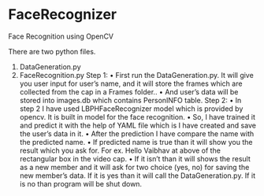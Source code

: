 # FaceRecognizer
Face Recognition using OpenCV

There are two python files.
1. DataGeneration.py
2. FaceRecognition.py
Step 1:
• First run the DataGeneration.py. It will give you user input for
user’s name, and it will store the frames which are collected from
the cap in a Frames folder..
• And user’s data will be stored into images.db which contains
PersonINFO table.
Step 2:
• In step 2 I have used LBPHFaceRecognizer model which is
provided by opencv. It is built in model for the face recognition.
• So, I have trained it and predict it with the help of YAML file
which is I have created and save the user’s data in it.
• After the prediction I have compare the name with the predicted
name.
• If predicted name is true than it will show you the result which you
ask for. For ex. Hello Vaibhav at above of the rectangular box in
the video cap.
• If it isn’t than it will shows the result as a new member and it will
ask for two choice (yes, no) for saving the new member’s data. If it
is yes than it will call the DataGeneration.py. If it is no than
program will be shut down.
